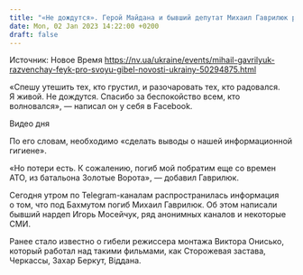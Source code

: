 ```yaml
---
title: "«Не дождутся». Герой Майдана и бывший депутат Михаил Гаврилюк развенчал фейк про свою гибель"
date: Mon, 02 Jan 2023 14:22:00 +0200
draft: false
---
```

Источник: Новое Время https://nv.ua/ukraine/events/mihail-gavrilyuk-razvenchay-feyk-pro-svoyu-gibel-novosti-ukrainy-50294875.html


«Спешу утешить тех, кто грустил, и разочаровать тех, кто радовался. Я живой. Не дождутся. Спасибо за беспокойство всем, кто волновался», — написал он у себя в Facebook.

 Видео дня   

По его словам, необходимо «сделать выводы о нашей информационной гигиене».

«Но потери есть. К сожалению, погиб мой побратим еще со времен АТО, из батальона Золотые Ворота», — добавил Гаврилюк.

Сегодня утром по Telegram-каналам распространилась информация о том, что под Бахмутом погиб Михаил Гаврилюк. Об этом написали бывший нардеп Игорь Мосейчук, ряд анонимных каналов и некоторые СМИ.

Ранее стало известно о гибели режиссера монтажа Виктора Онисько, который работал над такими фильмами, как Сторожевая застава, Черкассы, Захар Беркут, Віддана.
